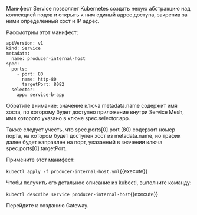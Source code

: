 Манифест Service позволяет Kubernetes создать некую абстракцию над коллекцией подов и открыть к ним единый адрес доступа, закрепив за ними определенный хост и IP адрес.

Рассмотрим этот манифест:
```
apiVersion: v1
kind: Service
metadata:
  name: producer-internal-host
spec:
  ports:
    - port: 80
      name: http-80
      targetPort: 8082
  selector:
    app: service-b-app
```

Обратите внимание: значение ключа metadata.name содержит имя хоста, по которому будет доступно приложение внутри Service Mesh, имя которого указано в ключе spec.selector.app.

Также следует учесть, что spec.ports[0].port (80) содержит номер порта, на котором будет доступен хост из metadata.name, но трафик далее будет направлен на порт, указанный в значении ключа spec.ports[0].targetPort.

Примените этот манифест:

`kubectl apply -f producer-internal-host.yml`{{execute}}

Чтобы получить его детальное описание из kubectl, выполните команду:

`kubectl describe service producer-internal-host`{{execute}}

Перейдите к созданию Gateway.